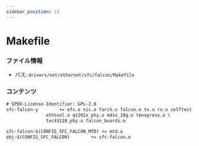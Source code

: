 ```yaml
---
sidebar_position: 13
---
```

# Makefile

### ファイル情報

- パス: `drivers/net/ethernet/sfc/falcon/Makefile`

### コンテンツ

```txt
# SPDX-License-Identifier: GPL-2.0
sfc-falcon-y		+= efx.o nic.o farch.o falcon.o tx.o rx.o selftest.o \
			   ethtool.o qt202x_phy.o mdio_10g.o tenxpress.o \
			   txc43128_phy.o falcon_boards.o

sfc-falcon-$(CONFIG_SFC_FALCON_MTD)	+= mtd.o
obj-$(CONFIG_SFC_FALCON)		+= sfc-falcon.o

```

